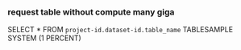 
### request table without compute many giga
SELECT
    *
FROM
    `project-id.dataset-id.table_name` 
TABLESAMPLE SYSTEM (1 PERCENT)